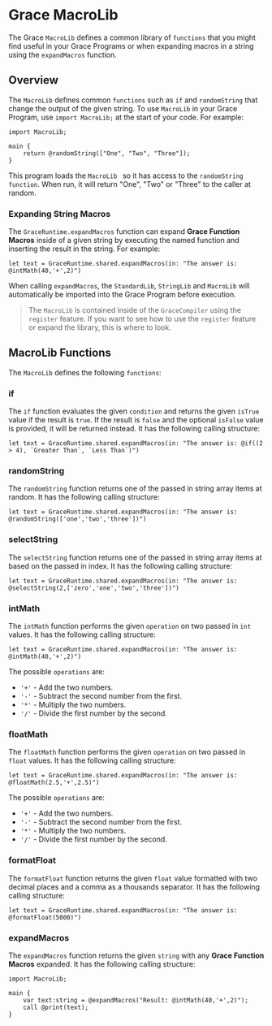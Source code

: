 # Grace MacroLib

The Grace `MacroLib` defines a common library of `functions` that you might find useful in your Grace Programs or when expanding macros in a string using the `expandMacros` function.

## Overview

The `MacroLib` defines common `functions` such as `if` and `randomString` that change the output of the given string. To use `MacroLib` in your Grace Program, use `import MacroLib;` at the start of your code. For example:

```
import MacroLib;

main {
    return @randomString(["One", "Two", "Three"]);
}
```

This program loads the `MacroLib ` so it has access to the `randomString function`. When run, it will return "One", "Two" or "Three" to the caller at random.

### Expanding String Macros

The `GraceRuntime.expandMacros` function can expand **Grace Function Macros** inside of a given string by executing the named function and inserting the result in the string. For example:

```
let text = GraceRuntime.shared.expandMacros(in: "The answer is: @intMath(40,'+',2)")
```

When calling `expandMacros`, the `StandardLib`, `StringLib` and `MacroLib` will automatically be imported into the Grace Program before execution.

> The `MacroLib` is contained inside of the `GraceCompiler` using the `register` feature. If you want to see how to use the `register` feature or expand the library, this is where to look.

## MacroLib Functions

The `MacroLib` defines the following `functions`:

### if

The `if` function evaluates the given `condition` and returns the given `isTrue` value if the result is `true`. If the result is `false` and the optional `isFalse` value is provided, it will be returned instead. It has the following calling structure:

```
let text = GraceRuntime.shared.expandMacros(in: "The answer is: @if((2 > 4), `Greater Than`, `Less Than`)")
```

### randomString

The `randomString` function returns one of the passed in string array items at random. It has the following calling structure:

```
let text = GraceRuntime.shared.expandMacros(in: "The answer is: @randomString(['one','two','three'])")
```

### selectString

The `selectString` function returns one of the passed in string array items at based on the passed in index. It has the following calling structure:

```
let text = GraceRuntime.shared.expandMacros(in: "The answer is: @selectString(2,['zero','one','two','three'])")
```

### intMath

The `intMath` function performs the given `operation` on two passed in `int` values. It has the following calling structure:

```
let text = GraceRuntime.shared.expandMacros(in: "The answer is: @intMath(40,'+',2)")
```

The possible `operations` are:

* `'+'` - Add the two numbers.
* `'-'` - Subtract the second number from the first.
* `'*'` - Multiply the two numbers.
* `'/'` - Divide the first number by the second.

### floatMath

The `floatMath` function performs the given `operation` on two passed in `float` values. It has the following calling structure:

```
let text = GraceRuntime.shared.expandMacros(in: "The answer is: @floatMath(2.5,'+',2.5)")
```

The possible `operations` are:

* `'+'` - Add the two numbers.
* `'-'` - Subtract the second number from the first.
* `'*'` - Multiply the two numbers.
* `'/'` - Divide the first number by the second.

### formatFloat

The `formatFloat` function returns the given `float` value formatted with two decimal places and a comma as a thousands separator. It has the following calling structure:

```
let text = GraceRuntime.shared.expandMacros(in: "The answer is: @formatFloat(5000)")
```

### expandMacros

The `expandMacros` function returns the given `string` with any **Grace Function Macros** expanded. It has the following calling structure:

```
import MacroLib;

main {
    var text:string = @expandMacros("Result: @intMath(40,'+',2)");
    call @print(text);
}
```